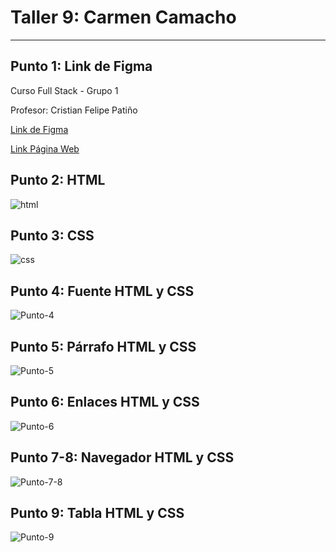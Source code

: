<h1>Taller 9: Carmen Camacho</h1>
<hr>

<h2>Punto 1: Link de Figma</h2>
<p>Curso Full Stack - Grupo 1<p>
<p>Profesor: Cristian Felipe Patiño<p>

<a href="https://www.figma.com/file/kz9njeScyFchCOZSkeHFJI/Carmen-Camacho?type=design&node-id=0-1&t=9d0NAw3MFqrFQj69-0">Link de Figma</a>

<a href="https://carmencamacho513.github.io/taller-9-full-stack/">Link Página Web</a>

<h2>Punto 2: HTML</h2>
<img src="./public/images/html.png"
alt="html">

<h2>Punto 3: CSS</h2>
<img src="./public/images/css.png" alt="css">

<h2>Punto 4: Fuente HTML y CSS</h2>
<img src="./public/images/Punto-4.png" alt="Punto-4">

<h2>Punto 5: Párrafo HTML y CSS</h2>
<img src="./public/images/Punto-5.png" alt="Punto-5">

<h2>Punto 6: Enlaces HTML y CSS</h2>
<img src="./public/images/Punto-6.png" alt="Punto-6">

<h2>Punto 7-8: Navegador HTML y CSS</h2>
<img src="./public/images/Punto-7-8.png" alt="Punto-7-8">

<h2>Punto 9: Tabla HTML y CSS</h2>
<img src="./public/images/Punto-9.png" alt="Punto-9">




